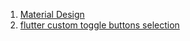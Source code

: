 1. [Material Design](https://material.io/components/cards/flutter)
2. [flutter custom toggle buttons selection](https://stackoverflow.com/questions/59312786/flutter-custom-toggle-buttons-selection)
